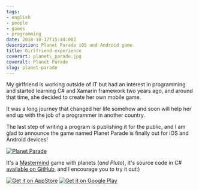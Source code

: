 ```yaml
---
tags:
- english
- people
- games
- programming
date: 2018-10-17T15:44:00Z
description: Planet Parade iOS and Android game
title: Girlfriend experience
coverart: planet\_parade.jpg
coveralt: Planet Parade
slug: planet-parade
---
```

My girlfriend is working outside of IT but had an interest in programming and started learning C# and Xamarin framework two years ago, and around that time, she decided to create her own mobile game.

It was a long journey that changed her life somehow and soon will help her end up with the job of a programmer in another country.

The last step of writing a program is publishing it for the public, and I am glad to announce the game named Planet Parade is finally out for iOS and Android devices!

[![Planet Parade](planet_parade.jpg#center)](https://itunes.apple.com/app/planet-parade/id1438973148?mt=8)

It's a [Mastermind](https://en.wikipedia.org/wiki/Mastermind_(board_game)) game with planets (*and Pluto*), it's source code in C# [available on GitHub](https://github.com/Ksinia/PlanetParade), and I encourage you to try it out:)

[![Get it on AppStore](appstore-lrg.png)](https://itunes.apple.com/app/planet-parade/id1438973148?mt=8)
[![Get it on Google Play](en_generic_rgb_wo_45.png)](https://play.google.com/store/apps/details?id=net.ksinia.planetparade)
<!--more-->
